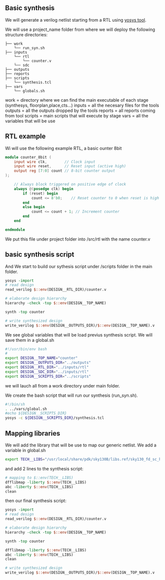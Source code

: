 ## Basic synthesis
We will generate a verilog netlist starting from a RTL using [yosys tool](https://yosyshq.net/yosys/). 

We will use a project_name folder from where we will deploy the following structure directories:

```
├── work
    └── run_syn.sh
├── inputs
    └── rtl
        └── counter.v
    └── sdc
├── outputs
├── reports
├── scripts
    └── synthesis.tcl
├── vars
    └── globals.sh
```

work = directory where we can find the main executable of each stage (synthesys, floorplan,place,cts...)
inputs = all the necesary files for the tools
outputs = all the outputs dropped by the tools
reports = all reports coming from tool
scripts = main scripts that will execute by stage
vars = all the variables that will be use

## RTL example
Wi will use the following example RTL, a basic ounter 8bit
```verilog
module counter_8bit (
    input wire clk,        // Clock input
    input wire reset,      // Reset input (active high)
    output reg [7:0] count // 8-bit counter output
);

    // Always block triggered on positive edge of clock
    always @(posedge clk) begin
        if (reset) begin
            count <= 8'b0;    // Reset counter to 0 when reset is high
        end
        else begin
            count <= count + 1; // Increment counter
        end
    end

endmodule
```

We put this file under project folder into /src/rtl with the name counter.v

## basic synthesis script

And We start to build our sythesis script under /scripts folder in the main folder.

```tcl
yosys -import
# read design
read_verilog $::env(DESIGN__RTL_DIR)/counter.v

# elaborate design hierarchy
hierarchy -check -top $::env(DESIGN__TOP_NAME)

synth -top counter

# write synthesized design
write_verilog $::env(DESIGN__OUTPUTS_DIR)/$::env(DESIGN__TOP_NAME).v
```

We see global variables that will be load previus synthesis script. We will save them in a global.sh

```bash
#!/usr/bin/env bash
#
export DESIGN__TOP_NAME="counter"
export DESIGN__OUTPUTS_DIR="../outputs"
export DESIGN__RTL_DIR="../inputs/rtl"
export DESIGN__SDC_DIR="../inputs/rtl"
export DESIGN__SCRIPTS_DIR="../scripts"
```
we will lauch all from a work directory under main folder.

We create the bash script that will run our synthesis (run_syn.sh).

```bash
#!/bin/sh
. ../vars/global.sh
#echo ${DESIGN__SCRIPTS_DIR}
yosys -c ${DESIGN__SCRIPTS_DIR}/synthesis.tcl
```

## Mapping libraries
We will add the library that will be use to map our generic netlist. We add a variable in global.sh
```sh
export TECH__LIBS="/usr/local/share/pdk/sky130B/libs.ref/sky130_fd_sc_hd/lib/sky130_fd_sc_hd__ss_n40C_1v28.lib"
```

and add 2 lines to the synthesis script:
```tcl
# mapping to $::env(TECH__LIBS)
dfflibmap -liberty $::env(TECH__LIBS)
abc -liberty $::env(TECH__LIBS)
clean
```
then our final synthesis script:

```tcl
yosys -import
# read design
read_verilog $::env(DESIGN__RTL_DIR)/counter.v

# elaborate design hierarchy
hierarchy -check -top $::env(DESIGN__TOP_NAME)

synth -top counter

dfflibmap -liberty $::env(TECH__LIBS)
abc -liberty $::env(TECH__LIBS)
clean

# write synthesized design
write_verilog $::env(DESIGN__OUTPUTS_DIR)/$::env(DESIGN__TOP_NAME).v
```
